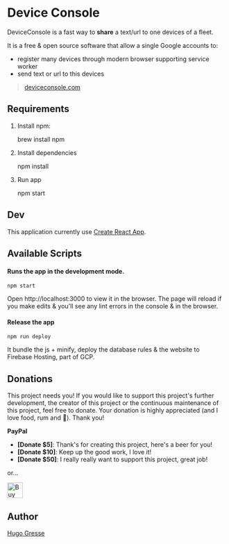 # Device Console

DeviceConsole is a fast way to **share** a text/url to one devices of a fleet.

It is a free & open source software that allow a single Google accounts to:

- register many devices through modern browser supporting service worker
- send text or url to this devices

> [deviceconsole.com](https://deviceconsole.com)

Requirements
------------

1. Install npm:

    brew install npm

2. Install dependencies

    npm install

3. Run app

    npm start

Dev
---

This application currently use [Create React App](https://github.com/facebookincubator/create-react-app).

Available Scripts
-----------------

#### Runs the app in the development mode.

    npm start


Open http://localhost:3000 to view it in the browser.
The page will reload if you make edits & you'll see any lint errors in the console & in the browser.

#### Release the app

    npm run deploy

It bundle the js + minify, deploy the database rules & the website to Firebase Hosting, part of GCP.

Donations
---------

This project needs you! If you would like to support this project's further development, the creator of this project or the continuous maintenance of this project, feel free to donate. Your donation is highly appreciated (and I love food, rum and 🍻). Thank you!

**PayPal**

* **[Donate $5]**: Thank's for creating this project, here's a beer for you!
* **[Donate $10]**: Keep up the good work, I love it!
* **[Donate $50]**: I really really want to support this project, great job!

or...

<a href='https://ko-fi.com/A513OEI' target='_blank'><img height='36' style='border:0px;height:36px;' src='https://az743702.vo.msecnd.net/cdn/kofi5.png?v=0' border='0' alt='Buy Me a beer at ko-fi.com' /></a>

Author
------
[Hugo Gresse](http://hugo.gresse.io)

